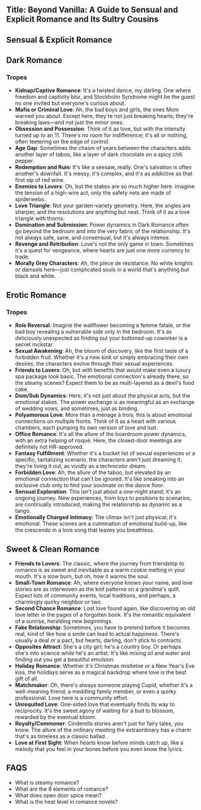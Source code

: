 ## Title: Beyond Vanilla: A Guide to Sensual and Explicit Romance and Its Sultry Cousins

## Sensual & Explicit Romance

## Dark Romance

### Tropes

-  **Kidnap/Captive Romance**: It's a twisted dance, my darling. One where freedom and captivity blur, and Stockholm Syndrome might be the guest no one invited but everyone's curious about.
- **Mafia or Criminal Love**: Ah, the bad boys and girls, the ones Mom warned you about. Except here, they're not just breaking hearts; they're breaking laws—and not just the minor ones.
- **Obsession and Possession**: Think of it as love, but with the intensity turned up to an 11. There's no room for indifference; it's all or nothing, often teetering on the edge of control.
- **Age Gap**: Sometimes the chasm of years between the characters adds another layer of taboo, like a layer of dark chocolate on a spicy chili pepper.
- **Redemption and Ruin**: It's like a seesaw, really. One's salvation is often another's downfall. It's messy, it's complex, and it's as addictive as that first sip of red wine.
- **Enemies to Lovers**: Oh, but the stakes are so much higher here. Imagine the tension of a high-wire act, only the safety nets are made of spiderwebs.
- **Love Triangle**: Not your garden-variety geometry. Here, the angles are sharper, and the resolutions are anything but neat. Think of it as a love triangle with thorns.
- **Domination and Submission**: Power dynamics in Dark Romance often go beyond the bedroom and into the very fabric of the relationship. It's not always safe, sane, and consensual, but it's always intense.
- **Revenge and Retribution**: Love's not the only game in town. Sometimes it's a quest for vengeance, where hearts are just one more currency to trade.
- **Morally Grey Characters**: Ah, the pièce de résistance. No white knights or damsels here—just complicated souls in a world that's anything but black and white.

## **Erotic Romance**

### Tropes

- **Role Reversal**: Imagine the wallflower becoming a femme fatale, or the bad boy revealing a vulnerable side only in the bedroom. It's as deliciously unexpected as finding out your buttoned-up coworker is a secret rockstar.
- **Sexual Awakening**: Ah, the bloom of discovery, like the first taste of a forbidden fruit. Whether it's a new kink or simply embracing their own desires, the characters evolve through their sexual experiences.
- **Friends to Lovers**: Oh, but with benefits that would make even a luxury spa package look basic. The emotional connection's already there, so the steamy scenes? Expect them to be as multi-layered as a devil's food cake.
- **Dom/Sub Dynamics**: Here, it's not just about the physical acts, but the emotional stakes. The power exchange is as meaningful as an exchange of wedding vows, and sometimes, just as binding.
- **Polyamorous Love**: More than a ménage à trois, this is about emotional connections on multiple fronts. Think of it as a heart with various chambers, each pumping its own version of love and lust.
- **Office Romance**: It's all the allure of the boardroom power dynamics, with an extra helping of risqué. Here, the closed-door meetings are definitely not HR-approved.
- **Fantasy Fulfillment**: Whether it's a bucket list of sexual experiences or a specific, tantalizing scenario, the characters aren't just dreaming it; they're living it out, as vividly as a technicolor dream.
- **Forbidden Love**: Ah, the allure of the taboo, but elevated by an emotional connection that can't be ignored. It's like sneaking into an exclusive club only to find your soulmate on the dance floor.
- **Sensual Exploration**: This isn't just about a one-night stand; it's an ongoing journey. New experiences, from toys to positions to scenarios, are continually introduced, making the relationship as dynamic as a tango.
- **Emotionally Charged Intimacy**: The climax isn't just physical; it's emotional. These scenes are a culmination of emotional build-up, like the crescendo in a love song that leaves you breathless.

## Sweet & Clean Romance

- **Friends to Lovers**: The classic, where the journey from friendship to romance is as sweet and inevitable as a warm cookie melting in your mouth. It's a slow burn, but oh, how it warms the soul.
- **Small-Town Romance**: Ah, where everyone knows your name, and love stories are as interwoven as the knit patterns on a grandma's quilt. Expect lots of community events, local traditions, and perhaps, a charmingly quirky neighbor or two.
- **Second Chance Romance**: Lost love found again, like discovering an old love letter in the pages of a forgotten book. It's the romantic equivalent of a sunrise, heralding new beginnings.
- **Fake Relationship**: Sometimes, you have to pretend before it becomes real, kind of like how a smile can lead to actual happiness. There's usually a deal or a pact, but hearts, darling, don't stick to contracts.
- **Opposites Attract**: She's a city girl; he's a country boy. Or perhaps she's into science while he's an artist. It's like mixing oil and water and finding out you get a beautiful emulsion.
- **Holiday Romance**: Whether it's Christmas mistletoe or a New Year's Eve kiss, the holidays serve as a magical backdrop where love is the best gift of all.
- **Matchmaker**: Oh, there's always someone playing Cupid, whether it's a well-meaning friend, a meddling family member, or even a quirky professional. Love here is a community effort.
- **Unrequited Love**: One-sided love that eventually finds its way to reciprocity. It's the sweet agony of waiting for a bud to blossom, rewarded by the eventual bloom.
- **Royalty/Commoner**: Cinderella stories aren't just for fairy tales, you know. The allure of the ordinary meeting the extraordinary has a charm that's as timeless as a classic ballad.
- **Love at First Sight**: When hearts know before minds catch up, like a melody that you feel in your bones before you even know the lyrics.

## FAQS

- What is steamy romance?
- What are the 8 elements of romance?
- What does open door spice mean?
- What is the heat level in romance novels?